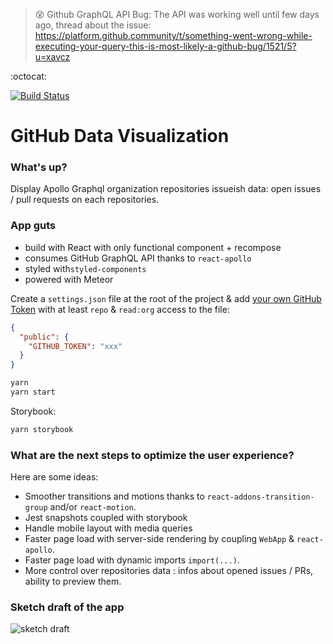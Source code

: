 > :dizzy_face: Github GraphQL API Bug: The API was working well until few days ago, thread about the issue: https://platform.github.community/t/something-went-wrong-while-executing-your-query-this-is-most-likely-a-github-bug/1521/5?u=xavcz

:octocat:

[![Build Status](https://travis-ci.org/xavcz/github-data-viz.svg?branch=master)](https://travis-ci.org/xavcz/github-data-viz)

# GitHub Data Visualization

### What's up?
Display Apollo Graphql organization repositories issueish data: open issues / pull requests on each repositories.

### App guts 
- build with React with only functional component + recompose
- consumes GitHub GraphQL API thanks to `react-apollo`
- styled with`styled-components`
- powered with Meteor

Create a `settings.json` file at the root of the project & add [your own GitHub Token](https://github.com/settings/tokens) with at least `repo` & `read:org` access to the file:

```json
{
  "public": {
    "GITHUB_TOKEN": "xxx"
  }
}
```

```sh
yarn
yarn start
```

Storybook:
```sh
yarn storybook
```

### What are the next steps to optimize the user experience?
Here are some ideas:
- Smoother transitions and motions thanks to `react-addons-transition-group` and/or `react-motion`.
- Jest snapshots coupled with storybook
- Handle mobile layout with media queries
- Faster page load with server-side rendering by coupling `WebApp` & `react-apollo`.
- Faster page load with dynamic imports `import(...)`.
- More control over repositories data : infos about opened issues / PRs, ability to preview them.

### Sketch draft of the app
![sketch draft](https://d3uepj124s5rcx.cloudfront.net/items/1V3p2i121e21291w1k2P/draft.png?v=5c1b23d9)
